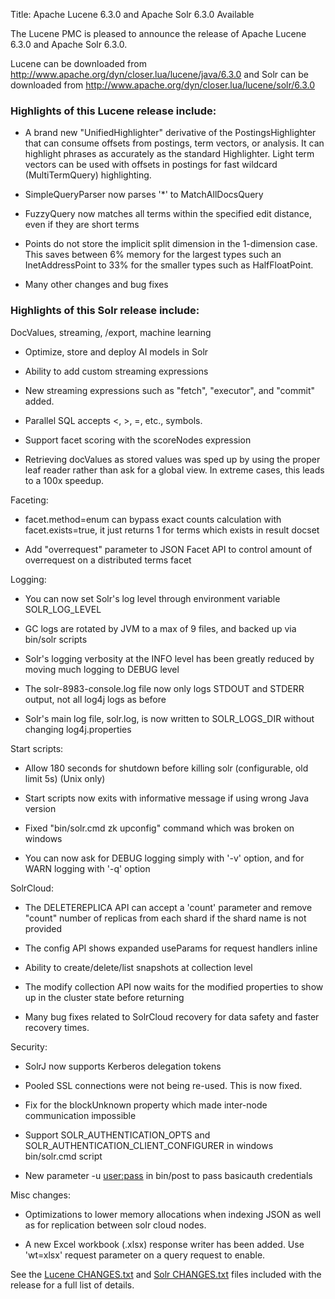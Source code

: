 Title: Apache Lucene 6.3.0 and Apache Solr 6.3.0 Available

The Lucene PMC is pleased to announce the release of Apache Lucene 6.3.0 and Apache Solr 6.3.0.

Lucene can be downloaded from <http://www.apache.org/dyn/closer.lua/lucene/java/6.3.0>
and Solr can be downloaded from <http://www.apache.org/dyn/closer.lua/lucene/solr/6.3.0>

### Highlights of this Lucene release include:

  * A brand new "UnifiedHighlighter" derivative of the PostingsHighlighter that can consume offsets from postings, term vectors, or analysis. It can highlight phrases as accurately as the standard Highlighter. Light term vectors can be used with offsets in postings for fast wildcard (MultiTermQuery) highlighting.

  * SimpleQueryParser now parses '*' to MatchAllDocsQuery

  * FuzzyQuery now matches all terms within the specified edit distance, even if they are short terms

  * Points do not store the implicit split dimension in the 1-dimension case. This saves between 6% memory for the largest types such an InetAddressPoint to 33% for the smaller types such as HalfFloatPoint.

  * Many other changes and bug fixes

### Highlights of this Solr release include:

DocValues, streaming, /export, machine learning

  * Optimize, store and deploy AI models in Solr

  * Ability to add custom streaming expressions

  * New streaming expressions such as "fetch", "executor", and "commit" added.

  * Parallel SQL accepts <, >, =, etc., symbols.

  * Support facet scoring with the scoreNodes expression

  * Retrieving docValues as stored values was sped up by using the proper leaf reader rather than ask for a global view.  In extreme cases, this leads to a 100x speedup.

Faceting:

  * facet.method=enum can bypass exact counts calculation with facet.exists=true, it just returns 1 for terms which exists in result docset

  * Add "overrequest" parameter to JSON Facet API to control amount of overrequest  on a distributed terms facet

Logging:

  * You can now set Solr's log level through environment variable SOLR_LOG_LEVEL

  * GC logs are rotated by JVM to a max of 9 files, and backed up via bin/solr scripts

  * Solr's logging verbosity at the INFO level has been greatly reduced by moving much logging to DEBUG level

  * The solr-8983-console.log file now only logs STDOUT and STDERR output, not all log4j logs as before

  * Solr's main log file, solr.log, is now written to SOLR_LOGS_DIR without changing log4j.properties

Start scripts:

  * Allow 180 seconds for shutdown before killing solr (configurable, old limit 5s) (Unix only)

  * Start scripts now exits with informative message if using wrong Java version

  * Fixed "bin/solr.cmd zk upconfig" command which was broken on windows

  * You can now ask for DEBUG logging simply with '-v' option, and for WARN logging with '-q' option

SolrCloud:

  * The DELETEREPLICA API can accept a 'count' parameter and remove "count" number of replicas from each shard if the shard name is not provided

  * The config API shows expanded useParams for request handlers inline

  * Ability to create/delete/list snapshots at collection level

  * The modify collection API now waits for the modified properties to show up in the cluster state before returning

  * Many bug fixes related to SolrCloud recovery for data safety and faster recovery times.

Security:

  * SolrJ now supports Kerberos delegation tokens

  * Pooled SSL connections were not being re-used. This is now fixed.

  * Fix for the blockUnknown property which made inter-node communication impossible

  * Support SOLR_AUTHENTICATION_OPTS and SOLR_AUTHENTICATION_CLIENT_CONFIGURER in windows bin/solr.cmd script

  * New parameter -u <user:pass> in bin/post to pass basicauth credentials

Misc changes:

  * Optimizations to lower memory allocations when indexing JSON as well as for replication between solr cloud nodes.

  * A new Excel workbook (.xlsx) response writer has been added. Use 'wt=xlsx' request parameter on a query request to enable.

See the [Lucene CHANGES.txt](/core/6_3_0/changes/Changes.html) and
[Solr CHANGES.txt](/solr/6_3_0/changes/Changes.html) files included
with the release for a full list of details.

